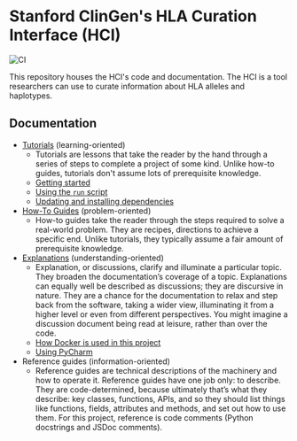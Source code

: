 # Stanford ClinGen's HLA Curation Interface (HCI)

![CI](https://github.com/ClinGen/stanford-hci/actions/workflows/ci.yml/badge.svg)

This repository houses the HCI's code and documentation. The HCI is a
tool researchers can use to curate information about HLA alleles and
haplotypes.

## Documentation

- [Tutorials](./doc/tutorial.md) (learning-oriented)
  - Tutorials are lessons that take the reader by the hand through a series of
    steps to complete a project of some kind. Unlike how-to guides, tutorials
    don't assume lots of prerequisite knowledge.
  - [Getting started](./doc/tutorial.md#getting-started)
  - [Using the `run` script](./doc/tutorial.md#using-the-run-script)
  - [Updating and installing dependencies](./doc/tutorial.md#updating-and-installing-dependencies)
- [How-To Guides](./doc/howto.md) (problem-oriented)
  - How-to guides take the reader through the steps required to solve a
    real-world problem. They are recipes, directions to achieve a specific end.
    Unlike tutorials, they typically assume a fair amount of prerequisite
    knowledge.
- [Explanations](./doc/explanation.md) (understanding-oriented)
  - Explanation, or discussions, clarify and illuminate a particular topic. They
    broaden the documentation’s coverage of a topic. Explanations can equally
    well be described as discussions; they are discursive in nature. They are a
    chance for the documentation to relax and step back from the software,
    taking a wider view, illuminating it from a higher level or even from
    different perspectives. You might imagine a discussion document being read
    at leisure, rather than over the code.
  - [How Docker is used in this project](./doc/explanation.md#how-docker-is-used-in-this-project)
  - [Using PyCharm](./doc/explanation.md#using-pycharm)
- Reference guides (information-oriented)
  - Reference guides are technical descriptions of the machinery and how to
    operate it. Reference guides have one job only: to describe. They are
    code-determined, because ultimately that’s what they describe: key classes,
    functions, APIs, and so they should list things like functions, fields,
    attributes and methods, and set out how to use them. For this project,
    reference is code comments (Python docstrings and JSDoc comments).

